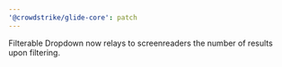 ```yaml
---
'@crowdstrike/glide-core': patch
---
```


Filterable Dropdown now relays to screenreaders the number of results upon filtering.
